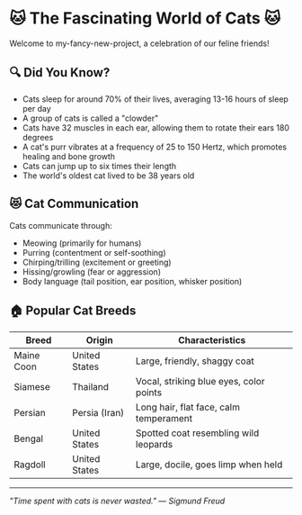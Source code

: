 # 🐱 The Fascinating World of Cats 🐱

Welcome to my-fancy-new-project, a celebration of our feline friends!

## 🔍 Did You Know?

- Cats sleep for around 70% of their lives, averaging 13-16 hours of sleep per day
- A group of cats is called a "clowder"
- Cats have 32 muscles in each ear, allowing them to rotate their ears 180 degrees
- A cat's purr vibrates at a frequency of 25 to 150 Hertz, which promotes healing and bone growth
- Cats can jump up to six times their length
- The world's oldest cat lived to be 38 years old

## 😻 Cat Communication

Cats communicate through:
- Meowing (primarily for humans)
- Purring (contentment or self-soothing)
- Chirping/trilling (excitement or greeting)
- Hissing/growling (fear or aggression)
- Body language (tail position, ear position, whisker position)

## 🏠 Popular Cat Breeds

| Breed | Origin | Characteristics |
|-------|--------|-----------------|
| Maine Coon | United States | Large, friendly, shaggy coat |
| Siamese | Thailand | Vocal, striking blue eyes, color points |
| Persian | Persia (Iran) | Long hair, flat face, calm temperament |
| Bengal | United States | Spotted coat resembling wild leopards |
| Ragdoll | United States | Large, docile, goes limp when held |

---

*"Time spent with cats is never wasted." — Sigmund Freud*
